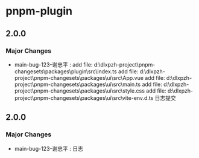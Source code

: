 # pnpm-plugin

## 2.0.0

### Major Changes

- main-bug-123-谢忠平 : add file: d:\dlxpzh-project\pnpm-changesets\packages\plugin\src\index.ts
  add file: d:\dlxpzh-project\pnpm-changesets\packages\ui\src\App.vue
  add file: d:\dlxpzh-project\pnpm-changesets\packages\ui\src\main.ts
  add file: d:\dlxpzh-project\pnpm-changesets\packages\ui\src\style.css
  add file: d:\dlxpzh-project\pnpm-changesets\packages\ui\src\vite-env.d.ts
  日志提交

## 2.0.0

### Major Changes

- main-bug-123-谢忠平 : 日志
